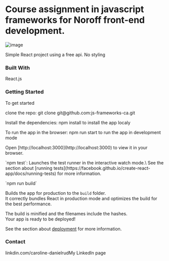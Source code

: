 <h1>Course assignment in javascript frameworks for Noroff front-end development.</h1>

![image](https://user-images.githubusercontent.com/73527175/193664450-0f7e3c99-18b3-4372-8762-5717a98bbca7.png)



<p>Simple React project using a free api. No styling</p>

<h3>Built With</h3>
React.js

<h3>Getting Started</h3>
<p>To get started  <p>
<p>clone the repo: git clone git@github.com:js-frameworks-ca.git</p>
<p>Install the dependencies: npm install to install the app localy</p>
<p>To run the app in the browser: npm run start to run the app in development mode</p>
<p>
Open [http://localhost:3000](http://localhost:3000) to view it in your browser.</p>
<p>`npm test`: Launches the test runner in the interactive watch mode.\
See the section about [running tests](https://facebook.github.io/create-react-app/docs/running-tests) for more information.</p>
<p>`npm run build`

Builds the app for production to the `build` folder.\
It correctly bundles React in production mode and optimizes the build for the best performance.

The build is minified and the filenames include the hashes.\
Your app is ready to be deployed!

See the section about [deployment](https://facebook.github.io/create-react-app/docs/deployment) for more information.</p>


<h3>Contact</h3>
<p><a>linkdin.com/caroline-danielrud</a>My LinkedIn page</p>




